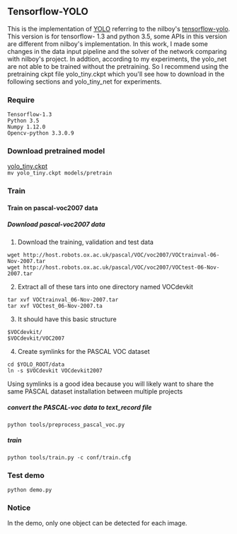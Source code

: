 ## Tensorflow-YOLO ##

This is the implementation of [YOLO][1] referring to the nilboy's [tensorflow-yolo][2]. This version is for tensorflow-
1.3 and python 3.5, some APIs in this version are different from nilboy's  implementation. In this work, I made some
changes in the data input pipeline and the solver of the network comparing with nilboy's project. In addtion, according
to my experiments, the yolo_net are not able to be trained without the pretraining. So I recommend using the pretraining
ckpt file yolo_tiny.ckpt which you'll see how to download in the following sections and yolo_tiny_net for experiments.

### Require ###
```
Tensorflow-1.3
Python 3.5
Numpy 1.12.0
Opencv-python 3.3.0.9
```
### Download pretrained model ###
[yolo_tiny.ckpt][3]  
`mv yolo_tiny.ckpt models/pretrain`

### Train ###
#### Train on pascal-voc2007 data ####
##### Download pascal-voc2007 data #####
1. Download the training, validation and test data
```
wget http://host.robots.ox.ac.uk/pascal/VOC/voc2007/VOCtrainval-06-Nov-2007.tar
wget http://host.robots.ox.ac.uk/pascal/VOC/voc2007/VOCtest-06-Nov-2007.tar
```
2. Extract all of these tars into one directory named VOCdevkit
```
tar xvf VOCtrainval_06-Nov-2007.tar
tar xvf VOCtest_06-Nov-2007.ta
```
3. It should have this basic structure
```
$VOCdevkit/
$VOCdevkit/VOC2007
```
4. Create symlinks for the PASCAL VOC dataset
```
cd $YOLO_ROOT/data
ln -s $VOCdevkit VOCdevkit2007
```
Using symlinks is a good idea because you will likely want to share the same PASCAL dataset installation between multiple
projects

##### convert the PASCAL-voc data to text_record file #####
`python tools/preprocess_pascal_voc.py`

##### train #####
`python tools/train.py -c conf/train.cfg`

### Test demo ###
`python demo.py`

### Notice ###
In the demo, only one object can be detected for each image.

[1]:https://arxiv.org/pdf/1506.02640.pdf
[2]:https://github.com/nilboy/tensorflow-yolo
[3]:https://drive.google.com/file/d/0B-yiAeTLLamRekxqVE01Yi1RRlk/view?usp=sharing
